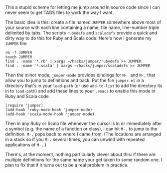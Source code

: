 This a stupid scheme for letting me jump around in source code since I
can never seem to get TAGS files to work the way I want.

The basic idea is this: create a file named `JUMPER` somewhere above
most of your source with each line containing a name, file name,
line-number triple delimited by tabs. The scripts `rubydefs` and
`scaladefs` provide a quick and dirty way to do this for Ruby and
Scala code. Here's how I generate my `JUMPER` file:

    rm -f JUMPER
    touch JUMPER
    find . -name '*.rb' | xargs ~/hacks/jumper/rubydefs >> JUMPER
    find . -name '*.scala' | xargs ~/hacks/jumper/scaladefs >> JUMPER

Then the minor mode, `jumper-mode` provides bindings for `M-.` and
`M-,` that allow you to jump to definitions and back. Put the file
`jumper.el` in a directory that's in your `load-path` (or use
`add-to-list` to add the directory its in to `load-path`) and  add these
lines to your `.emacs` to enable this mode in Ruby and Scala code.

    (require 'jumper)
    (add-hook 'ruby-mode-hook 'jumper-mode)
    (add-hook 'scala-mode-hook 'jumper-mode)

Then in any Ruby or Scala file whenever the cursor is in or
immediately after a symbol (e.g. the name of a function or class), I
can hit `M-.` to jump to the definition. `M-,` pops back to where I
came from. (The locations are arranged in a stack so if you `M-.`
several times, you can unwind with repeated applications of `M-,`.)

There's, at the moment, nothing particularly clever about this: if
there are multiple definitions for the same name your get taken to
some random one. I plan to fix that if it turns out to be a real
problem in practice.